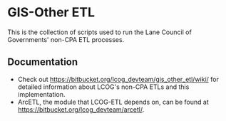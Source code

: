 # GIS-Other ETL #

This is the collection of scripts used to run the Lane Council of Governments' non-CPA ETL processes.

## Documentation ##

* Check out https://bitbucket.org/lcog_devteam/gis_other_etl/wiki/ for detailed information about LCOG's non-CPA ETLs and this implementation.
* ArcETL, the module that LCOG-ETL depends on, can be found at https://bitbucket.org/lcog_devteam/arcetl/.
